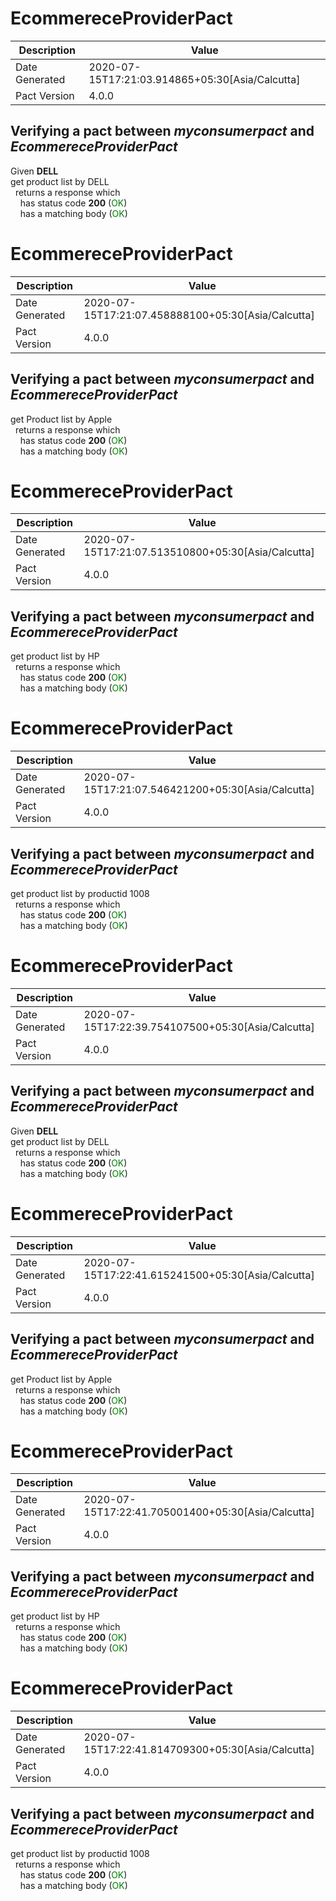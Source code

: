 # EcommereceProviderPact

| Description    | Value |
| -------------- | ----- |
| Date Generated | 2020-07-15T17:21:03.914865+05:30[Asia/Calcutta] |
| Pact Version   | 4.0.0 |
## Verifying a pact between _myconsumerpact_ and _EcommereceProviderPact_

Given **DELL**  
get product list by DELL  
&nbsp;&nbsp;returns a response which  
&nbsp;&nbsp;&nbsp;&nbsp;has status code **200** (<span style='color:green'>OK</span>)  
&nbsp;&nbsp;&nbsp;&nbsp;has a matching body (<span style='color:green'>OK</span>)  
# EcommereceProviderPact

| Description    | Value |
| -------------- | ----- |
| Date Generated | 2020-07-15T17:21:07.458888100+05:30[Asia/Calcutta] |
| Pact Version   | 4.0.0 |
## Verifying a pact between _myconsumerpact_ and _EcommereceProviderPact_

get Product list by Apple  
&nbsp;&nbsp;returns a response which  
&nbsp;&nbsp;&nbsp;&nbsp;has status code **200** (<span style='color:green'>OK</span>)  
&nbsp;&nbsp;&nbsp;&nbsp;has a matching body (<span style='color:green'>OK</span>)  
# EcommereceProviderPact

| Description    | Value |
| -------------- | ----- |
| Date Generated | 2020-07-15T17:21:07.513510800+05:30[Asia/Calcutta] |
| Pact Version   | 4.0.0 |
## Verifying a pact between _myconsumerpact_ and _EcommereceProviderPact_

get product list by HP  
&nbsp;&nbsp;returns a response which  
&nbsp;&nbsp;&nbsp;&nbsp;has status code **200** (<span style='color:green'>OK</span>)  
&nbsp;&nbsp;&nbsp;&nbsp;has a matching body (<span style='color:green'>OK</span>)  
# EcommereceProviderPact

| Description    | Value |
| -------------- | ----- |
| Date Generated | 2020-07-15T17:21:07.546421200+05:30[Asia/Calcutta] |
| Pact Version   | 4.0.0 |
## Verifying a pact between _myconsumerpact_ and _EcommereceProviderPact_

get product list by productid 1008  
&nbsp;&nbsp;returns a response which  
&nbsp;&nbsp;&nbsp;&nbsp;has status code **200** (<span style='color:green'>OK</span>)  
&nbsp;&nbsp;&nbsp;&nbsp;has a matching body (<span style='color:green'>OK</span>)  
# EcommereceProviderPact

| Description    | Value |
| -------------- | ----- |
| Date Generated | 2020-07-15T17:22:39.754107500+05:30[Asia/Calcutta] |
| Pact Version   | 4.0.0 |
## Verifying a pact between _myconsumerpact_ and _EcommereceProviderPact_

Given **DELL**  
get product list by DELL  
&nbsp;&nbsp;returns a response which  
&nbsp;&nbsp;&nbsp;&nbsp;has status code **200** (<span style='color:green'>OK</span>)  
&nbsp;&nbsp;&nbsp;&nbsp;has a matching body (<span style='color:green'>OK</span>)  
# EcommereceProviderPact

| Description    | Value |
| -------------- | ----- |
| Date Generated | 2020-07-15T17:22:41.615241500+05:30[Asia/Calcutta] |
| Pact Version   | 4.0.0 |
## Verifying a pact between _myconsumerpact_ and _EcommereceProviderPact_

get Product list by Apple  
&nbsp;&nbsp;returns a response which  
&nbsp;&nbsp;&nbsp;&nbsp;has status code **200** (<span style='color:green'>OK</span>)  
&nbsp;&nbsp;&nbsp;&nbsp;has a matching body (<span style='color:green'>OK</span>)  
# EcommereceProviderPact

| Description    | Value |
| -------------- | ----- |
| Date Generated | 2020-07-15T17:22:41.705001400+05:30[Asia/Calcutta] |
| Pact Version   | 4.0.0 |
## Verifying a pact between _myconsumerpact_ and _EcommereceProviderPact_

get product list by HP  
&nbsp;&nbsp;returns a response which  
&nbsp;&nbsp;&nbsp;&nbsp;has status code **200** (<span style='color:green'>OK</span>)  
&nbsp;&nbsp;&nbsp;&nbsp;has a matching body (<span style='color:green'>OK</span>)  
# EcommereceProviderPact

| Description    | Value |
| -------------- | ----- |
| Date Generated | 2020-07-15T17:22:41.814709300+05:30[Asia/Calcutta] |
| Pact Version   | 4.0.0 |
## Verifying a pact between _myconsumerpact_ and _EcommereceProviderPact_

get product list by productid 1008  
&nbsp;&nbsp;returns a response which  
&nbsp;&nbsp;&nbsp;&nbsp;has status code **200** (<span style='color:green'>OK</span>)  
&nbsp;&nbsp;&nbsp;&nbsp;has a matching body (<span style='color:green'>OK</span>)  
